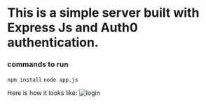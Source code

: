# This is a simple server built with Express Js and Auth0 authentication.

### commands to run

`npm install`
`node app.js`


Here is how it looks like:
![login](https://github.com/chiaradiaz1991/Auth0-ExpressJs/screenshot.png)